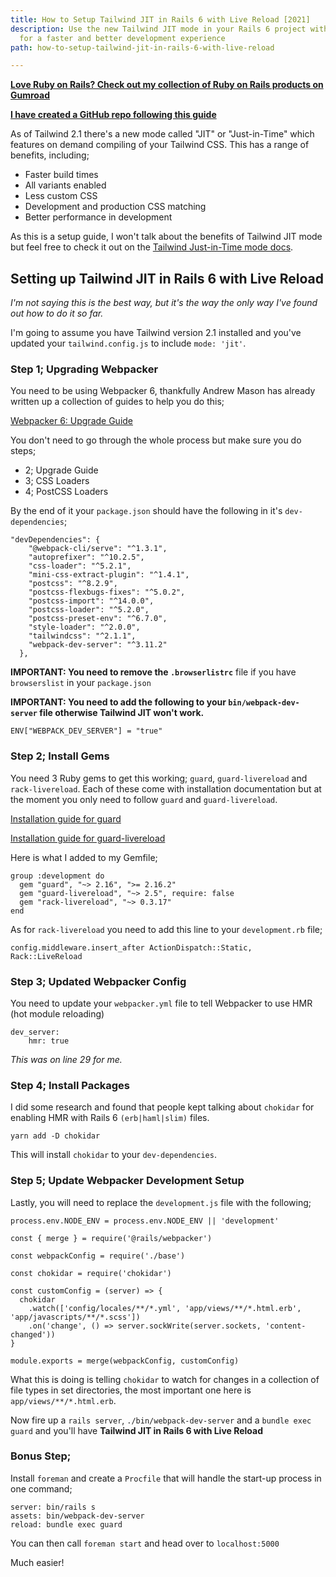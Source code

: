 ```yaml
---
title: How to Setup Tailwind JIT in Rails 6 with Live Reload [2021]
description: Use the new Tailwind JIT mode in your Rails 6 project with live reload
  for a faster and better development experience
path: how-to-setup-tailwind-jit-in-rails-6-with-live-reload

---
```

[**Love Ruby on Rails? Check out my collection of Ruby on Rails products on Gumroad**](https://gumroad.com/markmead "My personal Gumroad page")

[**I have created a GitHub repo following this guide**](https://github.com/markmead/tailwind-jit-rails-livereload "Tailwind JIT in Rails 6 with live reload GitHub repository")

As of Tailwind 2.1 there's a new mode called "JIT" or "Just-in-Time" which features on demand compiling of your Tailwind CSS. This has a range of benefits, including;

* Faster build times
* All variants enabled
* Less custom CSS
* Development and production CSS matching
* Better performance in development

As this is a setup guide, I won't talk about the benefits of Tailwind JIT mode but feel free to check it out on the [Tailwind Just-in-Time mode docs](https://tailwindcss.com/docs/just-in-time-mode#enabling-jit-mode "Tailwind JIT mode docs").

## Setting up Tailwind JIT in Rails 6 with Live Reload

_I'm not saying this is the best way, but it's the way the only way I've found out how to do it so far._

I'm going to assume you have Tailwind version 2.1 installed and you've updated your `tailwind.config.js` to include `mode: 'jit'`.

### Step 1; Upgrading Webpacker

You need to be using Webpacker 6, thankfully Andrew Mason has already written up a collection of guides to help you do this;

[Webpacker 6: Upgrade Guide](https://dev.to/andrewmcodes/webpacker-6-upgrade-guide-3p6d "Webpacker 6: Upgrade Guide blog")

You don't need to go through the whole process but make sure you do steps;

* 2; Upgrade Guide
* 3; CSS Loaders
* 4; PostCSS Loaders

By the end of it your `package.json` should have the following in it's `dev-dependencies`;

    "devDependencies": {
        "@webpack-cli/serve": "^1.3.1",
        "autoprefixer": "^10.2.5",
        "css-loader": "^5.2.1",
        "mini-css-extract-plugin": "^1.4.1",
        "postcss": "^8.2.9",
        "postcss-flexbugs-fixes": "^5.0.2",
        "postcss-import": "^14.0.0",
        "postcss-loader": "^5.2.0",
        "postcss-preset-env": "^6.7.0",
        "style-loader": "^2.0.0",
        "tailwindcss": "^2.1.1",
        "webpack-dev-server": "^3.11.2"
      },

**IMPORTANT: You need to remove the `.browserlistrc`** file if you have `browserslist` in your `package.json`

**IMPORTANT: You need to add the following to your `bin/webpack-dev-server` file otherwise Tailwind JIT won't work.**

    ENV["WEBPACK_DEV_SERVER"] = "true"

### Step 2; Install Gems

You need 3 Ruby gems to get this working; `guard`, `guard-livereload` and `rack-livereload`. Each of these come with installation documentation but at the moment you only need to follow `guard` and `guard-livereload`.

[Installation guide for guard](https://github.com/guard/guard#installation "guard installation guide")

[Installation guide for guard-livereload](https://github.com/guard/guard-livereload#install "guard-livereload installation guide")

Here is what I added to my Gemfile;

    group :development do
      gem "guard", "~> 2.16", ">= 2.16.2"
      gem "guard-livereload", "~> 2.5", require: false
      gem "rack-livereload", "~> 0.3.17"
    end

As for `rack-livereload` you need to add this line to your `development.rb` file;

    config.middleware.insert_after ActionDispatch::Static, Rack::LiveReload

### Step 3; Updated Webpacker Config

You need to update your `webpacker.yml` file to tell Webpacker to use HMR (hot module reloading)

    dev_server:
        hmr: true

_This was on line 29 for me._

### Step 4; Install Packages

I did some research and found that people kept talking about `chokidar` for enabling HMR with Rails 6 `(erb|haml|slim)` files.

    yarn add -D chokidar

This will install `chokidar` to your `dev-dependencies`.

### Step 5; Update Webpacker Development Setup

Lastly, you will need to replace the `development.js` file with the following;

    process.env.NODE_ENV = process.env.NODE_ENV || 'development'
    
    const { merge } = require('@rails/webpacker')
    
    const webpackConfig = require('./base')
    
    const chokidar = require('chokidar')
    
    const customConfig = (server) => {
      chokidar
        .watch(['config/locales/**/*.yml', 'app/views/**/*.html.erb', 'app/javascripts/**/*.scss'])
        .on('change', () => server.sockWrite(server.sockets, 'content-changed'))
    }
    
    module.exports = merge(webpackConfig, customConfig)

What this is doing is telling `chokidar` to watch for changes in a collection of file types in set directories, the most important one here is `app/views/**/*.html.erb`.

Now fire up a `rails server`, `./bin/webpack-dev-server` and a `bundle exec guard` and you'll have **Tailwind JIT in Rails 6 with Live Reload**

### Bonus Step;

Install `foreman` and create a `Procfile` that will handle the start-up process in one command;

    server: bin/rails s
    assets: bin/webpack-dev-server
    reload: bundle exec guard

You can then call `foreman start` and head over to `localhost:5000`

Much easier!